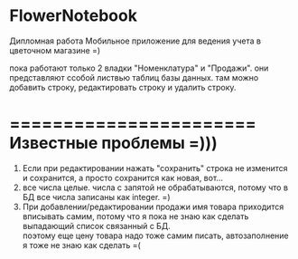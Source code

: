 # FlowerNotebook
Дипломная работа
Мобильное приложение для ведения учета в цветочном магазине =)

пока работают только 2 владки "Номенклатура" и "Продажи".
они представляют ссобой листвью таблиц базы данных. там можно добавить строку, редактировать строку и удалить строку.

=======================
Известные проблемы =)))
=======================
1. Если при редактировании нажать "сохранить" строка не изменится и сохранится, а просто сохранится как новая, вот...
2. все числа целые. числа с запятой не обрабатываются,  потому что в БД все числа записаны как integer. =)
3. При добавлении/редактировании продажи имя товара приходится вписывать самим, потому что я пока не знаю как сделать выпадающий список связанный с БД. \
поэтому еще цену товара надо тоже самим писать, автозаполнение я тоже не знаю как сделать =(
